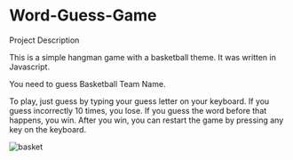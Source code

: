 # Word-Guess-Game

Project Description

This is a simple hangman game with a basketball theme. It was written in Javascript. 

You need to guess Basketball Team Name.

To play, just guess by typing your guess letter on your keyboard. If you guess incorrectly 10 times, you lose. If you guess the word before that happens, you win. After you win, you can restart the game by pressing any key on the keyboard.

![basket](https://user-images.githubusercontent.com/46904899/55589334-3a7cb500-56ed-11e9-94fb-5303dd0f8547.jpg)
